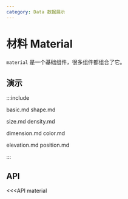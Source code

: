 ```yaml
---
category: Data 数据展示
---
```


# 材料 Material

`material` 是一个基础组件，很多组件都组合了它。

## 演示

:::include

basic.md shape.md

size.md density.md

dimension.md color.md 

elevation.md position.md

:::

## API

<<<API material